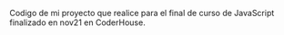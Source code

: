 Codigo de mi proyecto que realice para el final de curso de JavaScript finalizado en nov21 en CoderHouse.
